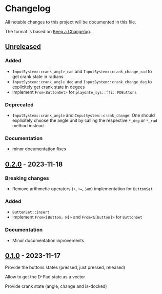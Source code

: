 # Changelog

All notable changes to this project will be documented in this file.

The format is based on [Keep a Changelog](https://keepachangelog.com/en/1.0.0/).


## [Unreleased]

### Added

* `InputSystem::crank_angle_rad` and `InputSystem::crank_change_rad` to get crank state in radians
* `InputSystem::crank_angle_deg` and `InputSystem::crank_change_deg` to explicitely get crank state in degees
* Implement `From<ButtonSet>` for `playdate_sys::ffi::PDButtons`

### Deprecated

* `InputSystem::crank_angle` and `InputSystem::crank_change`: One should explicitely choose the angle unit by calling the respective `*_deg` or `*_rad` method instead.

### Documentation

* minor documentation fixes


## [0.2.0] - 2023-11-18

### Breaking changes

* Remove arithmetic operators (`+`, `+=`, `Sum`) implementation for `ButtonSet`

### Added

* `ButtonSet::insert`
* Implement `From<[Button; N]>` and `From<&[Button]>` for `ButtonSet`

### Documentation

* Minor documentation inprovements


## [0.1.0] - 2023-11-17

Provide the buttons states (pressed, just pressed, released)

Allow to get the D-Pad state as a vector

Provide crank state (angle, change and is-docked)


[Unreleased]: https://github.com/jcornaz/beancount_parser_2/compare/v0.2.0...HEAD
[0.2.0]: https://github.com/jcornaz/beancount_parser_2/compare/v0.1.0...v0.2.0
[0.1.0]: https://github.com/jcornaz/crankit-input/compare/...v0.1.0
